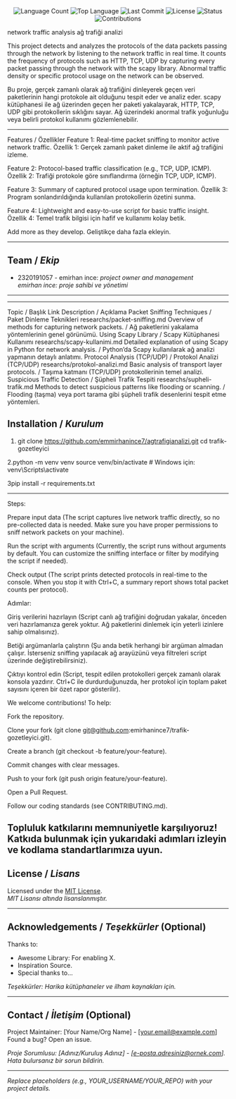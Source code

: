 <div align="center">
  <img src="https://img.shields.io/github/languages/count/emirhanince/agtrafigianalizi?style=flat-square&color=blueviolet" alt="Language Count">
  <img src="https://img.shields.io/github/languages/top/emirhanince/agtrafigianalizi?style=flat-square&color=1e90ff" alt="Top Language">
  <img src="https://img.shields.io/github/last-commit/emirhanince/agtrafigianalizi?style=flat-square&color=ff69b4" alt="Last Commit">
  <img src="https://img.shields.io/github/license/emirhanince/agtrafigianalizi?style=flat-square&color=yellow" alt="License">
  <img src="https://img.shields.io/badge/Status-Active-green?style=flat-square" alt="Status">
  <img src="https://img.shields.io/badge/Contributions-Welcome-brightgreen?style=flat-square" alt="Contributions">
</div>


network traffic analysis
ağ trafiği analizi 

This project detects and analyzes the protocols of the data packets passing through the network by listening to the network traffic in real time. It counts the frequency of protocols such as HTTP, TCP, UDP by capturing every packet passing through the network with the scapy library. Abnormal traffic density or specific protocol usage on the network can be observed.

Bu proje, gerçek zamanlı olarak ağ trafiğini dinleyerek geçen veri paketlerinin hangi protokole ait olduğunu tespit eder ve analiz eder. scapy kütüphanesi ile ağ üzerinden geçen her paketi yakalayarak, HTTP, TCP, UDP gibi protokollerin sıklığını sayar. Ağ üzerindeki anormal trafik yoğunluğu veya belirli protokol kullanımı gözlemlenebilir.

---

Features / Özellikler
Feature 1: Real-time packet sniffing to monitor active network traffic.
Özellik 1: Gerçek zamanlı paket dinleme ile aktif ağ trafiğini izleme.

Feature 2: Protocol-based traffic classification (e.g., TCP, UDP, ICMP).
Özellik 2: Trafiği protokole göre sınıflandırma (örneğin TCP, UDP, ICMP).

Feature 3: Summary of captured protocol usage upon termination.
Özellik 3: Program sonlandırıldığında kullanılan protokollerin özetini sunma.

Feature 4: Lightweight and easy-to-use script for basic traffic insight.
Özellik 4: Temel trafik bilgisi için hafif ve kullanımı kolay betik.

Add more as they develop.
Geliştikçe daha fazla ekleyin.

---

## Team / *Ekip*

- 2320191057 - emirhan ince: *project owner and management*  
  *emirhan ince: proje sahibi ve yönetimi*

---


---

Topic / Başlık	Link	Description / Açıklama
Packet Sniffing Techniques / Paket Dinleme Teknikleri	researchs/packet-sniffing.md	Overview of methods for capturing network packets. / Ağ paketlerini yakalama yöntemlerinin genel görünümü.
Using Scapy Library / Scapy Kütüphanesi Kullanımı	researchs/scapy-kullanimi.md	Detailed explanation of using Scapy in Python for network analysis. / Python’da Scapy kullanılarak ağ analizi yapmanın detaylı anlatımı.
Protocol Analysis (TCP/UDP) / Protokol Analizi (TCP/UDP)	researchs/protokol-analizi.md	Basic analysis of transport layer protocols. / Taşıma katmanı (TCP/UDP) protokollerinin temel analizi.
Suspicious Traffic Detection / Şüpheli Trafik Tespiti	researchs/supheli-trafik.md	Methods to detect suspicious patterns like flooding or scanning. / Flooding (taşma) veya port tarama gibi şüpheli trafik desenlerini tespit etme yöntemleri.

## Installation / *Kurulum*

1. git clone https://github.com/emmirhanince7/agtrafigianalizi.git
cd trafik-gozetleyici


2.python -m venv venv
source venv/bin/activate  # Windows için: venv\Scripts\activate


3pip install -r requirements.txt


---



Steps:

Prepare input data (The script captures live network traffic directly, so no pre-collected data is needed. Make sure you have proper permissions to sniff network packets on your machine).

Run the script with arguments (Currently, the script runs without arguments by default. You can customize the sniffing interface or filter by modifying the script if needed).

Check output (The script prints detected protocols in real-time to the console. When you stop it with Ctrl+C, a summary report shows total packet counts per protocol).

Adımlar:

Giriş verilerini hazırlayın (Script canlı ağ trafiğini doğrudan yakalar, önceden veri hazırlamanıza gerek yoktur. Ağ paketlerini dinlemek için yeterli izinlere sahip olmalısınız).

Betiği argümanlarla çalıştırın (Şu anda betik herhangi bir argüman almadan çalışır. İsterseniz sniffing yapılacak ağ arayüzünü veya filtreleri script üzerinde değiştirebilirsiniz).

Çıktıyı kontrol edin (Script, tespit edilen protokolleri gerçek zamanlı olarak konsola yazdırır. Ctrl+C ile durdurduğunuzda, her protokol için toplam paket sayısını içeren bir özet rapor gösterilir).


We welcome contributions! To help:

Fork the repository.

Clone your fork (git clone git@github.com:emirhanince7/trafik-gozetleyici.git).

Create a branch (git checkout -b feature/your-feature).

Commit changes with clear messages.

Push to your fork (git push origin feature/your-feature).

Open a Pull Request.

Follow our coding standards (see CONTRIBUTING.md).

Topluluk katkılarını memnuniyetle karşılıyoruz! Katkıda bulunmak için yukarıdaki adımları izleyin ve kodlama standartlarımıza uyun.
---

## License / *Lisans*

Licensed under the [MIT License](LICENSE.md).  
*MIT Lisansı altında lisanslanmıştır.*

---

## Acknowledgements / *Teşekkürler* (Optional)

Thanks to:  
- Awesome Library: For enabling X.  
- Inspiration Source.  
- Special thanks to...  

*Teşekkürler: Harika kütüphaneler ve ilham kaynakları için.*

---

## Contact / *İletişim* (Optional)

Project Maintainer: [Your Name/Org Name] - [your.email@example.com]  
Found a bug? Open an issue.  

*Proje Sorumlusu: [Adınız/Kuruluş Adınız] - [e-posta.adresiniz@ornek.com]. Hata bulursanız bir sorun bildirin.*

---

*Replace placeholders (e.g., YOUR_USERNAME/YOUR_REPO) with your project details.*
